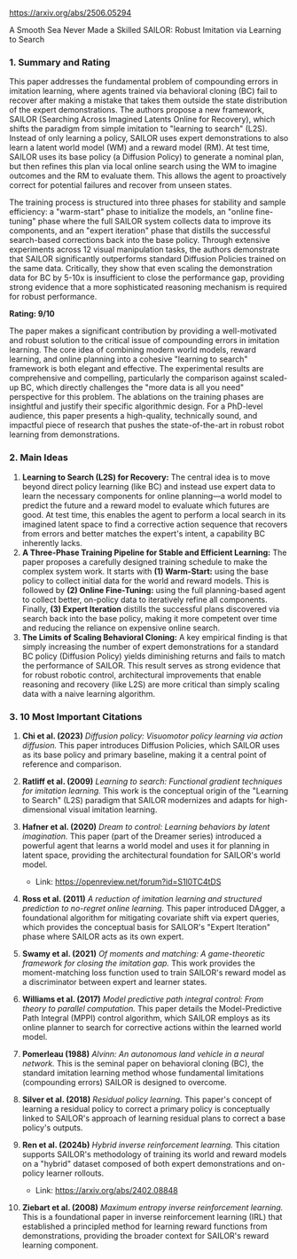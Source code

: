 https://arxiv.org/abs/2506.05294

A Smooth Sea Never Made a Skilled SAILOR: Robust Imitation via Learning to Search

### 1. Summary and Rating

This paper addresses the fundamental problem of compounding errors in imitation learning, where agents trained via behavioral cloning (BC) fail to recover after making a mistake that takes them outside the state distribution of the expert demonstrations. The authors propose a new framework, SAILOR (Searching Across Imagined Latents Online for Recovery), which shifts the paradigm from simple imitation to "learning to search" (L2S). Instead of only learning a policy, SAILOR uses expert demonstrations to also learn a latent world model (WM) and a reward model (RM). At test time, SAILOR uses its base policy (a Diffusion Policy) to generate a nominal plan, but then refines this plan via local online search using the WM to imagine outcomes and the RM to evaluate them. This allows the agent to proactively correct for potential failures and recover from unseen states.

The training process is structured into three phases for stability and sample efficiency: a "warm-start" phase to initialize the models, an "online fine-tuning" phase where the full SAILOR system collects data to improve its components, and an "expert iteration" phase that distills the successful search-based corrections back into the base policy. Through extensive experiments across 12 visual manipulation tasks, the authors demonstrate that SAILOR significantly outperforms standard Diffusion Policies trained on the same data. Critically, they show that even scaling the demonstration data for BC by 5-10x is insufficient to close the performance gap, providing strong evidence that a more sophisticated reasoning mechanism is required for robust performance.

**Rating: 9/10**

The paper makes a significant contribution by providing a well-motivated and robust solution to the critical issue of compounding errors in imitation learning. The core idea of combining modern world models, reward learning, and online planning into a cohesive "learning to search" framework is both elegant and effective. The experimental results are comprehensive and compelling, particularly the comparison against scaled-up BC, which directly challenges the "more data is all you need" perspective for this problem. The ablations on the training phases are insightful and justify their specific algorithmic design. For a PhD-level audience, this paper presents a high-quality, technically sound, and impactful piece of research that pushes the state-of-the-art in robust robot learning from demonstrations.

### 2. Main Ideas

1.  **Learning to Search (L2S) for Recovery:** The central idea is to move beyond direct policy learning (like BC) and instead use expert data to learn the necessary components for online planning—a world model to predict the future and a reward model to evaluate which futures are good. At test time, this enables the agent to perform a local search in its imagined latent space to find a corrective action sequence that recovers from errors and better matches the expert's intent, a capability BC inherently lacks.
2.  **A Three-Phase Training Pipeline for Stable and Efficient Learning:** The paper proposes a carefully designed training schedule to make the complex system work. It starts with **(1) Warm-Start:** using the base policy to collect initial data for the world and reward models. This is followed by **(2) Online Fine-Tuning:** using the full planning-based agent to collect better, on-policy data to iteratively refine all components. Finally, **(3) Expert Iteration** distills the successful plans discovered via search back into the base policy, making it more competent over time and reducing the reliance on expensive online search.
3.  **The Limits of Scaling Behavioral Cloning:** A key empirical finding is that simply increasing the number of expert demonstrations for a standard BC policy (Diffusion Policy) yields diminishing returns and fails to match the performance of SAILOR. This result serves as strong evidence that for robust robotic control, architectural improvements that enable reasoning and recovery (like L2S) are more critical than simply scaling data with a naive learning algorithm.

### 3. 10 Most Important Citations

1.  **Chi et al. (2023)** *Diffusion policy: Visuomotor policy learning via action diffusion.*
    This paper introduces Diffusion Policies, which SAILOR uses as its base policy and primary baseline, making it a central point of reference and comparison.

2.  **Ratliff et al. (2009)** *Learning to search: Functional gradient techniques for imitation learning.*
    This work is the conceptual origin of the "Learning to Search" (L2S) paradigm that SAILOR modernizes and adapts for high-dimensional visual imitation learning.

3.  **Hafner et al. (2020)** *Dream to control: Learning behaviors by latent imagination.*
    This paper (part of the Dreamer series) introduced a powerful agent that learns a world model and uses it for planning in latent space, providing the architectural foundation for SAILOR's world model.
    *   Link: https://openreview.net/forum?id=S1l0TC4tDS

4.  **Ross et al. (2011)** *A reduction of imitation learning and structured prediction to no-regret online learning.*
    This paper introduced DAgger, a foundational algorithm for mitigating covariate shift via expert queries, which provides the conceptual basis for SAILOR's "Expert Iteration" phase where SAILOR acts as its own expert.

5.  **Swamy et al. (2021)** *Of moments and matching: A game-theoretic framework for closing the imitation gap.*
    This work provides the moment-matching loss function used to train SAILOR's reward model as a discriminator between expert and learner states.

6.  **Williams et al. (2017)** *Model predictive path integral control: From theory to parallel computation.*
    This paper details the Model-Predictive Path Integral (MPPI) control algorithm, which SAILOR employs as its online planner to search for corrective actions within the learned world model.

7.  **Pomerleau (1988)** *Alvinn: An autonomous land vehicle in a neural network.*
    This is the seminal paper on behavioral cloning (BC), the standard imitation learning method whose fundamental limitations (compounding errors) SAILOR is designed to overcome.

8.  **Silver et al. (2018)** *Residual policy learning.*
    This paper's concept of learning a residual policy to correct a primary policy is conceptually linked to SAILOR's approach of learning residual plans to correct a base policy's outputs.

9.  **Ren et al. (2024b)** *Hybrid inverse reinforcement learning.*
    This citation supports SAILOR's methodology of training its world and reward models on a "hybrid" dataset composed of both expert demonstrations and on-policy learner rollouts.
    *   Link: https://arxiv.org/abs/2402.08848

10. **Ziebart et al. (2008)** *Maximum entropy inverse reinforcement learning.*
    This is a foundational paper in inverse reinforcement learning (IRL) that established a principled method for learning reward functions from demonstrations, providing the broader context for SAILOR's reward learning component.
